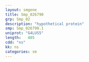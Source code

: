 ```yaml
---
layout: smgene
title: Smp_026790
grp: Smp_02
description: "hypothetical protein"
smp: Smp_026790.1
uniprot: "G4LUS5"
length:   405
cdd: "ns"
kk: ns
categories: sm
---
```


